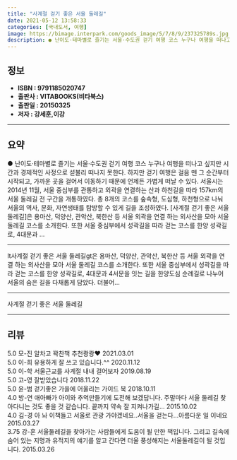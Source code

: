 ```yaml
---
title: "사계절 걷기 좋은 서울 둘레길"
date: 2021-05-12 13:58:33
categories: [국내도서, 여행]
image: https://bimage.interpark.com/goods_image/5/7/8/9/237325789s.jpg
description: ● 난이도·테마별로 즐기는 서울·수도권 걷기 여행 코스 누구나 여행을 떠나고 싶지만 시간과 경제적인 사정으로 섣불리 떠나지 못한다. 하지만 걷기 여행은 걸음 뗀 그 순간부터 시작되고, 가까운 곳을 걸어서 이동하기 때문에 언제든 가볍게 떠날 수 있다. 서울시는 2014년 11월, 서울
---
```


## **정보**

- **ISBN : 9791185020747**
- **출판사 : VITABOOKS(비타북스)**
- **출판일 : 20150325**
- **저자 : 강세훈,이강**

------



## **요약**

●  난이도·테마별로 즐기는 서울·수도권 걷기 여행 코스 누구나 여행을 떠나고 싶지만 시간과 경제적인 사정으로 섣불리 떠나지 못한다. 하지만 걷기 여행은 걸음 뗀 그 순간부터 시작되고, 가까운 곳을 걸어서 이동하기 때문에 언제든 가볍게 떠날 수 있다. 서울시는 2014년 11월, 서울 중심부를 관통하고 외곽을 연결하는 산과 하천길을 따라 157km의 서울 둘레길 전 구간을 개통하였다. 총 8개의 코스를 숲속형, 도심형, 하천형으로 나눠 서울의 역사, 문화, 자연생태를 탐방할 수 있게 길을 조성하였다. [사계절 걷기 좋은 서울 둘레길]은 용마산, 덕양산, 관악산, 북한산 등 서울 외곽을 연결 하는 외사산을 모아 서울 둘레길 코스를 소개한다. 또한 서울 중심부에서 성곽길을 따라 걷는 코스를 한양 성곽길로, 4대문과 ...

------

lt사계절 걷기 좋은 서울 둘레길gt은 용마산, 덕양산, 관악산, 북한산 등 서울 외곽을 연결 하는 외사산을 모아 서울 둘레길 코스를 소개한다. 또한 서울 중심부에서 성곽길을 따라 걷는 코스를 한양 성곽길로, 4대문과 4서문을 잇는 길을 한양도심 순례길로 나누어 서울의 숨은 길을 다채롭게 담았다. 더불어... 

------


사계절 걷기 좋은 서울 둘레길 

------


## **리뷰** 

5.0 모-진 알차고 꽉찬책 추천쾅쾅♥ 2021.03.01 <br/>5.0 이-희  유용하게 잘 쓰고 있습니다.^^ 2020.11.12 <br/>5.0 이-학 서울근교를 사계절 내내 걸어보자 2019.08.19 <br/>5.0 고-영 잘받았습니다  2018.11.22 <br/>5.0 윤-범 걷기좋은 가을에 어울리는 가이드 북 2018.10.11 <br/>4.0 방-연 애아빠가 아이와 추억만들기에 도전해 보겠답니다. 주말마다 서울 둘레길 찾아다니는 것도 좋을 것 같습니다. 끝까지 약속 잘 지켜나가길... 2015.10.02 <br/>4.0 김-경 아 놔 이책들고  서울로 관광  가야겠네요..서울을  걷는다...아름다운 일 이네요 2015.03.27 <br/>3.75 강-훈 서울둘레길을 찾아가는 사람들에게 도움이 될 만한 책입니다. 그리고 길속에 숨어 있는 지명과 유적지의 얘기를 알고 간다면 더울 풍성해지는 서울둘레길이 될 것입니다. 2015.03.26 <br/>